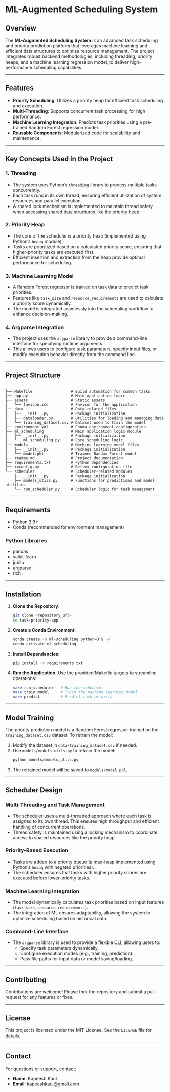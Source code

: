 # ML-Augmented Scheduling System

## Overview
The **ML-Augmented Scheduling System** is an advanced task scheduling and priority prediction platform that leverages machine learning and efficient data structures to optimize resource management. The project integrates robust backend methodologies, including threading, priority heaps, and a machine learning regression model, to deliver high-performance scheduling capabilities.

---

## Features
- **Priority Scheduling**: Utilizes a priority heap for efficient task scheduling and execution.
- **Multi-Threading**: Supports concurrent task processing for high performance.
- **Machine Learning Integration**: Predicts task priorities using a pre-trained Random Forest regression model.
- **Reusable Components**: Modularized code for scalability and maintenance.

---

## Key Concepts Used in the Project

### 1. **Threading**
   - The system uses Python’s `threading` library to process multiple tasks concurrently.
   - Each task runs in its own thread, ensuring efficient utilization of system resources and parallel execution.
   - A shared lock mechanism is implemented to maintain thread safety when accessing shared data structures like the priority heap.

### 2. **Priority Heap**
   - The core of the scheduler is a priority heap (implemented using Python’s `heapq` module).
   - Tasks are prioritized based on a calculated priority score, ensuring that higher-priority tasks are executed first.
   - Efficient insertion and extraction from the heap provide optimal performance for scheduling.

### 3. **Machine Learning Model**
   - A Random Forest regressor is trained on task data to predict task priorities.
   - Features like `task_size` and `resource_requirements` are used to calculate a priority score dynamically.
   - The model is integrated seamlessly into the scheduling workflow to enhance decision-making.

### 4. **Argparse Integration**
   - The project uses the `argparse` library to provide a command-line interface for specifying runtime arguments.
   - This allows users to configure task parameters, specify input files, or modify execution behavior directly from the command line.

---

## Project Structure
```plaintext
.
├── Makefile                 # Build automation for common tasks
├── app.py                   # Main application logic
├── assets                   # Static assets
│   └── favicon.ico          # Favicon for the application
├── data                     # Data-related files
│   ├── __init__.py          # Package initialization
│   ├── dataloader.py        # Utilities for loading and managing data
│   └── training_dataset.csv # Dataset used to train the model
├── environment.yml          # Conda environment configuration
├── ml_scheduling            # Main application logic module
│   ├── __init__.py          # Package initialization
│   └── ml_scheduling.py     # Core scheduling logic
├── models                   # Machine learning model files
│   ├── __init__.py          # Package initialization
│   └── model.pkl            # Trained Random Forest model
├── readme.md                # Project documentation
├── requirements.txt         # Python dependencies
├── rxconfig.py              # Reflex configuration file
└── scheduler                # Scheduler-related modules
    ├── __init__.py          # Package initialization
    ├── models_utils.py      # Functions for predictions and model utilities
    └── run_scheduler.py     # Scheduler logic for task management
```

---

## Requirements
- Python 3.9+
- Conda (recommended for environment management)

### Python Libraries
- pandas
- scikit-learn
- joblib
- argparse
- rich

---

## Installation
1. **Clone the Repository**:
   ```bash
   git clone <repository_url>
   cd task-priority-app
   ```

2. **Create a Conda Environment**:
   ```bash
   conda create -n ml-scheduling python=3.9 -y
   conda activate ml-scheduling
   ```

3. **Install Dependencies**:
   ```bash
   pip install -r requirements.txt
   ```

4. **Run the Application**:
   Use the provided Makefile targets to streamline operations:
   ```bash
   make run_scheduler   # Run the scheduler
   make train_model     # Train the machine learning model
   make predict         # Predict task priority
   ```

---

## Model Training
The priority prediction model is a Random Forest regressor trained on the `training_dataset.csv` dataset. To retrain the model:

1. Modify the dataset in `data/training_dataset.csv` if needed.
2. Use `models/models_utils.py` to retrain the model:
   ```bash
   python models/models_utils.py
   ```
3. The retrained model will be saved to `models/model.pkl`.

---

## Scheduler Design

### Multi-Threading and Task Management
- The scheduler uses a multi-threaded approach where each task is assigned to its own thread. This ensures high throughput and efficient handling of concurrent operations.
- Thread safety is maintained using a locking mechanism to coordinate access to shared resources like the priority heap.

### Priority-Based Execution
- Tasks are added to a priority queue (a max-heap implemented using Python’s `heapq` with negated priorities).
- The scheduler ensures that tasks with higher priority scores are executed before lower-priority tasks.

### Machine Learning Integration
- The model dynamically calculates task priorities based on input features (`task_size`, `resource_requirements`).
- The integration of ML ensures adaptability, allowing the system to optimize scheduling based on historical data.

### Command-Line Interface
- The `argparse` library is used to provide a flexible CLI, allowing users to:
  - Specify task parameters dynamically.
  - Configure execution modes (e.g., training, prediction).
  - Pass file paths for input data or model saving/loading.

---

## Contributing
Contributions are welcome! Please fork the repository and submit a pull request for any features or fixes.

---

## License
This project is licensed under the MIT License. See the `LICENSE` file for details.

---

## Contact
For questions or support, contact:
- **Name**: Kapeesh Kaul
- **Email**: kapeeshkaul@gmail.com

